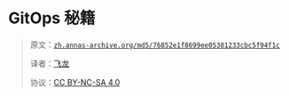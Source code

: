 # GitOps 秘籍

> 原文：[`zh.annas-archive.org/md5/76852e1f8699ee05381233cbc5f94f1c`](https://zh.annas-archive.org/md5/76852e1f8699ee05381233cbc5f94f1c)
> 
> 译者：[飞龙](https://github.com/wizardforcel)
> 
> 协议：[CC BY-NC-SA 4.0](http://creativecommons.org/licenses/by-nc-sa/4.0/)